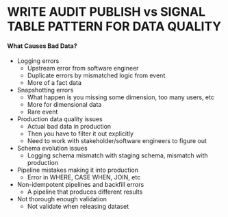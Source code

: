 # WRITE AUDIT PUBLISH vs SIGNAL TABLE PATTERN FOR DATA QUALITY

#### What Causes Bad Data?

- Logging errors
    - Upstream error from software engineer
    - Duplicate errors by mismatched logic from event
    - More of a fact data
- Snapshotting errors
    - What happen is you missing some dimension, too many users, etc
    - More for dimensional data
    - Rare event
- Production data quality issues
    - Actual bad data in production
    - Then you have to filter it out explicitly
    - Need to work with stakeholder/software engineers to figure out
- Schema evolution issues
    - Logging schema mismatch with staging schema, mismatch with production
- Pipeline mistakes making it into production
    - Error in WHERE, CASE WHEN, JOIN, etc
- Non-idempotent pipelines and backfill errors
    - A pipeline that produces different results
- Not thorough enough validation
    - Not validate when releasing dataset